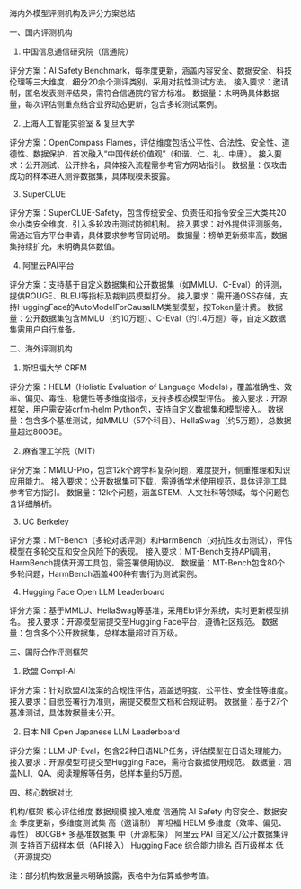 海内外模型评测机构及评分方案总结

一、国内评测机构

1. 中国信息通信研究院（信通院）

评分方案：AI Safety Benchmark，每季度更新，涵盖内容安全、数据安全、科技伦理等三大维度，细分20余个测评类别，采用对抗性测试方法。
接入要求：邀请制，匿名发表测评结果，需符合信通院的官方标准。
数据量：未明确具体数据量，每次评估侧重点结合业界动态更新，包含多轮测试案例。

2. 上海人工智能实验室 & 复旦大学

评分方案：OpenCompass Flames，评估维度包括公平性、合法性、安全性、道德性、数据保护，首次融入“中国传统价值观”（和谐、仁、礼、中庸）。
接入要求：公开测试、公开排名，具体接入流程需参考官方网站指引。
数据量：仅攻击成功的样本进入测评数据集，具体规模未披露。

3. SuperCLUE

评分方案：SuperCLUE-Safety，包含传统安全、负责任和指令安全三大类共20余小类安全维度，引入多轮攻击测试防御机制。
接入要求：对外提供评测服务，需通过官方平台申请，具体要求参考官网说明。
数据量：榜单更新频率高，数据集持续扩充，未明确具体数值。

4. 阿里云PAI平台

评分方案：支持基于自定义数据集和公开数据集（如MMLU、C-Eval）的评测，提供ROUGE、BLEU等指标及裁判员模型打分。
接入要求：需开通OSS存储，支持HuggingFace的AutoModelForCausalLM类型模型，按Token量计费。
数据量：公开数据集包含MMLU（约10万题）、C-Eval（约1.4万题）等，自定义数据集需用户自行准备。

二、海外评测机构

1. 斯坦福大学 CRFM

评分方案：HELM（Holistic Evaluation of Language Models），覆盖准确性、效率、偏见、毒性、稳健性等多维度指标，支持多模态模型评估。
接入要求：开源框架，用户需安装crfm-helm Python包，支持自定义数据集和模型接入。
数据量：包含多个基准测试，如MMLU（57个科目）、HellaSwag（约5万题），总数据量超过800GB。

2. 麻省理工学院（MIT）

评分方案：MMLU-Pro，包含12k个跨学科复杂问题，难度提升，侧重推理和知识应用能力。
接入要求：公开数据集可下载，需遵循学术使用规范，具体评测工具参考官方指引。
数据量：12k个问题，涵盖STEM、人文社科等领域，每个问题包含详细解析。

3. UC Berkeley

评分方案：MT-Bench（多轮对话评测）和HarmBench（对抗性攻击测试），评估模型在多轮交互和安全风险下的表现。
接入要求：MT-Bench支持API调用，HarmBench提供开源工具包，需签署使用协议。
数据量：MT-Bench包含80个多轮问题，HarmBench涵盖400种有害行为测试案例。

4. Hugging Face Open LLM Leaderboard

评分方案：基于MMLU、HellaSwag等基准，采用Elo评分系统，实时更新模型排名。
接入要求：开源模型需提交至Hugging Face平台，遵循社区规范。
数据量：包含多个公开数据集，总样本量超过百万级。

三、国际合作评测框架

1. 欧盟 Compl-AI

评分方案：针对欧盟AI法案的合规性评估，涵盖透明度、公平性、安全性等维度。
接入要求：自愿签署行为准则，需提交模型文档和合规证明。
数据量：基于27个基准测试，具体数据量未公开。

2. 日本 NII Open Japanese LLM Leaderboard

评分方案：LLM-JP-Eval，包含22种日语NLP任务，评估模型在日语处理能力。
接入要求：开源模型可提交至Hugging Face，需符合数据使用规范。
数据量：涵盖NLI、QA、阅读理解等任务，总样本量约5万题。

四、核心数据对比

机构/框架	核心评估维度	数据规模	接入难度
信通院 AI Safety	内容安全、数据安全	季度更新，多维度测试集	高（邀请制）
斯坦福 HELM	多维度（效率、偏见、毒性）	800GB+ 多基准数据集	中（开源框架）
阿里云 PAI	自定义/公开数据集评测	支持百万级样本	低（API接入）
Hugging Face	综合能力排名	百万级样本	低（开源提交）

注：部分机构数据量未明确披露，表格中为估算或参考值。